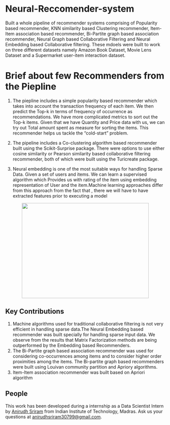 # Neural-Reccomender-system

Built a whole pipeline of recommender systems comprising of Popularity based recommender, KNN similarity based Clustering recommender, Item-Item association based recommender, Bi-Partite graph based association recommender, Neural Graph based Collaborative Filtering and Neural Embedding based Collaborative filtering. These mdoels were built to work on three different datasets namely Amazon Book Dataset, Movie Lens Dataset and a Supermarket user-item interaction dataset.

# Brief about few Recommenders from the Piepline

1. The piepline includes a simple popularity based recommender which takes into account the transaction frequency of each item. We then predict the Top-k in terms of frequency of occurrence as recommendations. We have more complicated metrics to sort out the Top-k items. Given that we have Quantity and Price data with us, we can try out Total amount spent as measure for sorting the items. This recommender helps us tackle the “cold-start” problem. 

2. The pipeline includes a Co-clustering algorithm based recommender built using the Scikit-Surprise package. There were options to use either cosine similarity or Pearson similarity based collaborative filtering recommender, both of which were built using the Turicreate package. 

3. Neural embedding is one of the most suitable ways for handling Sparse Data. Given a set of users and items. We can learn a supervised algorithm which Provides us with rating of the item using embedding representation of User and the item.Machine learning approaches differ from this approach from the fact that , there we will have to have extracted features prior to executing a model

<p align="center">
   <img src="../gh-pages/assets/images/gesture_sample.jpg" width=400 height=300>
</p>



## Key Contributions

1. Machine algorithms used for traditional collaborative filtering is not very efficient in handling sparse data.The Neural Embedding based recommender was built specially for handling sparse input data. We observe from the results that Matrix Factorization methods are being outperformed by the Embedding based Recommenders.
2. The Bi-Partite graph based association recommender was used for considering co-occurrences among items and to consider higher order proximities among the items. The Bi-partite graph based recommenders were built using Louivan community partition and Apriory algorithms.
3. Item-Item association recommender was built based on Apriori algorithm

## People

This work has been developed during a internship as a Data Scientist Intern by [Anirudh Sriram](https://github.com/anirudhs123) from Indian Institute of Technology, Madras. Ask us your questions at [anirudhsriram30799@gmail.com](mailto:anirudhsriram30799@gmail.com).
